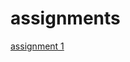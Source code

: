 # assignments

[assignment 1](https://github.com/Maevezw/assignments/blob/master/Assignment%202.ipynb)
